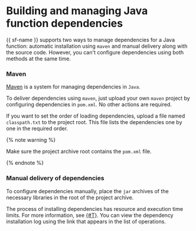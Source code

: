 # Building and managing Java function dependencies

{{ sf-name }} supports two ways to manage dependencies for a Java function: automatic installation using `maven` and manual delivery along with the source code. However, you can't configure dependencies using both methods at the same time.

### Maven

[Maven](https://maven.apache.org/) is a system for managing dependencies in `Java`.

To deliver dependencies using `maven`, just upload your own `maven` project by configuring dependencies in `pom.xml`. No other actions are required.

If you want to set the order of loading dependencies, upload a file named `classpath.txt` to the project root. This file lists the dependencies one by one in the required order.

{% note warning %}

Make sure the project archive root contains the `pom.xml` file.

{% endnote %}

### Manual delivery of dependencies

To configure dependencies manually, place the `jar` archives of the necessary libraries in the root of the project archive.

The process of installing dependencies has resource and execution time limits. For more information, see [{#T}](../../concepts/limits.md). You can view the dependency installation log using the link that appears in the list of operations.
